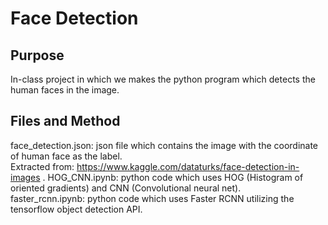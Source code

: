 # Face Detection

## Purpose
In-class project in which we makes the python program which detects the human faces in the image.

## Files and Method
face_detection.json: json file which contains the image with the coordinate of human face as the label.  
Extracted from: https://www.kaggle.com/dataturks/face-detection-in-images . 
HOG_CNN.ipynb: python code which uses HOG (Histogram of oriented gradients) and CNN (Convolutional neural net).  
faster_rcnn.ipynb: python code which uses Faster RCNN utilizing the tensorflow object detection API.  
